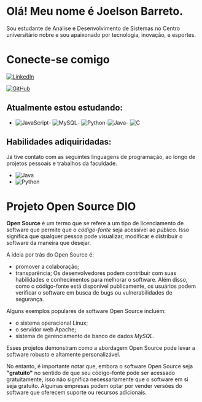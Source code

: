 # Olá! Meu nome é Joelson Barreto.

Sou estudante de Análise e Desenvolvimento de Sistemas no Centro universitário nobre e sou apaixonado por tecnologia, inovação, e esportes.

# Conecte-se comigo

[![LinkedIn](https://img.shields.io/badge/LinkedIn-000?style=for-the-badge&logo=linkedin&logoColor=0E76A8)]([[https://www.linkedin.com/in/alexander-sgsouto/](https://www.linkedin.com/in/joelson-barreto-67409470/)](https://www.linkedin.com/in/joelson-barreto-67409470/))

[![GitHub](https://img.shields.io/badge/GitHbt-000?style=for-the-badge&logo=github&logoColor=white)](https://github.com/4L3xSGS)


## Atualmente estou estudando:
- ![JavaScript](https://img.shields.io/badge/JavaScript-000?style=for-the-badge&logo=javascript)- ![MySQL](https://img.shields.io/badge/MySQL-000?style=for-the-badge&logo=mysql&logoColor=005C84)- ![Python](https://img.shields.io/badge/Python-000?style=for-the-badge&logo=python)-![Java](https://img.shields.io/badge/Java-000?style=for-the-badge&logo=java)- ![C](https://img.shields.io/badge/C-000?style=for-the-badge&logo=c)

## Habilidades adiquiridadas:
Já tive contato com as seguintes linguagens de programação, ao longo de projetos pessoais e trabalhos da faculdade.

- ![Java](https://img.shields.io/badge/Java-000?style=for-the-badge&logo=java)
- ![Python](https://img.shields.io/badge/Python-000?style=for-the-badge&logo=python)

# Projeto Open Source DIO

**Open Source** é um termo que se refere a um tipo de licenciamento de software que permite que o *código-fonte* seja acessível ao *público*. Isso significa que qualquer pessoa pode visualizar, modificar e distribuir o software da maneira que desejar.

A ideia por trás do Open Source é:
- promover a colaboração;
- transparência;
Os desenvolvedores podem contribuir com suas habilidades e conhecimentos para melhorar o software. Além disso, como o código-fonte está disponível publicamente, os usuários podem verificar o software em busca de bugs ou vulnerabilidades de segurança.

Alguns exemplos populares de software Open Source incluem:
* o sistema operacional Linux;
* o servidor web Apache;
* sistema de gerenciamento de banco de dados *MySQL*.

Esses projetos demonstram como a abordagem Open Source pode levar a software robusto e altamente personalizável.

No entanto, é importante notar que, embora o software Open Source seja **"gratuito"** no sentido de que seu código-fonte pode ser acessado gratuitamente, isso não significa necessariamente que o software em si seja gratuito. Algumas empresas podem optar por vender versões do software que oferecem suporte ou recursos adicionais.
